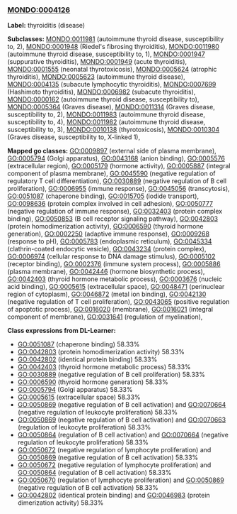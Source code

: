 
### [MONDO:0004126](http://purl.obolibrary.org/obo/MONDO_0004126)
**Label:** thyroiditis (disease)

**Subclasses:** [MONDO:0011981](http://purl.obolibrary.org/obo/MONDO_0011981) (autoimmune thyroid disease, susceptibility to, 2), [MONDO:0001948](http://purl.obolibrary.org/obo/MONDO_0001948) (Riedel's fibrosing thyroiditis), [MONDO:0011980](http://purl.obolibrary.org/obo/MONDO_0011980) (autoimmune thyroid disease, susceptibility to, 1), [MONDO:0001947](http://purl.obolibrary.org/obo/MONDO_0001947) (suppurative thyroiditis), [MONDO:0001949](http://purl.obolibrary.org/obo/MONDO_0001949) (acute thyroiditis), [MONDO:0001555](http://purl.obolibrary.org/obo/MONDO_0001555) (neonatal thyrotoxicosis), [MONDO:0005624](http://purl.obolibrary.org/obo/MONDO_0005624) (atrophic thyroiditis), [MONDO:0005623](http://purl.obolibrary.org/obo/MONDO_0005623) (autoimmune thyroid disease), [MONDO:0004135](http://purl.obolibrary.org/obo/MONDO_0004135) (subacute lymphocytic thyroiditis), [MONDO:0007699](http://purl.obolibrary.org/obo/MONDO_0007699) (Hashimoto thyroiditis), [MONDO:0006982](http://purl.obolibrary.org/obo/MONDO_0006982) (subacute thyroiditis), [MONDO:0000162](http://purl.obolibrary.org/obo/MONDO_0000162) (autoimmune thyroid disease, susceptibility to), [MONDO:0005364](http://purl.obolibrary.org/obo/MONDO_0005364) (Graves disease), [MONDO:0011314](http://purl.obolibrary.org/obo/MONDO_0011314) (Graves disease, susceptibility to, 2), [MONDO:0011983](http://purl.obolibrary.org/obo/MONDO_0011983) (autoimmune thyroid disease, susceptibility to, 4), [MONDO:0011982](http://purl.obolibrary.org/obo/MONDO_0011982) (autoimmune thyroid disease, susceptibility to, 3), [MONDO:0010138](http://purl.obolibrary.org/obo/MONDO_0010138) (thyrotoxicosis), [MONDO:0010304](http://purl.obolibrary.org/obo/MONDO_0010304) (Graves disease, susceptibility to, X-linked 1), 

**Mapped go classes:** [GO:0009897](http://purl.obolibrary.org/obo/GO_0009897) (external side of plasma membrane), [GO:0005794](http://purl.obolibrary.org/obo/GO_0005794) (Golgi apparatus), [GO:0043168](http://purl.obolibrary.org/obo/GO_0043168) (anion binding), [GO:0005576](http://purl.obolibrary.org/obo/GO_0005576) (extracellular region), [GO:0005179](http://purl.obolibrary.org/obo/GO_0005179) (hormone activity), [GO:0005887](http://purl.obolibrary.org/obo/GO_0005887) (integral component of plasma membrane), [GO:0045590](http://purl.obolibrary.org/obo/GO_0045590) (negative regulation of regulatory T cell differentiation), [GO:0030889](http://purl.obolibrary.org/obo/GO_0030889) (negative regulation of B cell proliferation), [GO:0006955](http://purl.obolibrary.org/obo/GO_0006955) (immune response), [GO:0045056](http://purl.obolibrary.org/obo/GO_0045056) (transcytosis), [GO:0051087](http://purl.obolibrary.org/obo/GO_0051087) (chaperone binding), [GO:0015705](http://purl.obolibrary.org/obo/GO_0015705) (iodide transport), [GO:0098636](http://purl.obolibrary.org/obo/GO_0098636) (protein complex involved in cell adhesion), [GO:0050777](http://purl.obolibrary.org/obo/GO_0050777) (negative regulation of immune response), [GO:0032403](http://purl.obolibrary.org/obo/GO_0032403) (protein complex binding), [GO:0050853](http://purl.obolibrary.org/obo/GO_0050853) (B cell receptor signaling pathway), [GO:0042803](http://purl.obolibrary.org/obo/GO_0042803) (protein homodimerization activity), [GO:0006590](http://purl.obolibrary.org/obo/GO_0006590) (thyroid hormone generation), [GO:0002250](http://purl.obolibrary.org/obo/GO_0002250) (adaptive immune response), [GO:0009268](http://purl.obolibrary.org/obo/GO_0009268) (response to pH), [GO:0005783](http://purl.obolibrary.org/obo/GO_0005783) (endoplasmic reticulum), [GO:0045334](http://purl.obolibrary.org/obo/GO_0045334) (clathrin-coated endocytic vesicle), [GO:0043234](http://purl.obolibrary.org/obo/GO_0043234) (protein complex), [GO:0006974](http://purl.obolibrary.org/obo/GO_0006974) (cellular response to DNA damage stimulus), [GO:0005102](http://purl.obolibrary.org/obo/GO_0005102) (receptor binding), [GO:0002376](http://purl.obolibrary.org/obo/GO_0002376) (immune system process), [GO:0005886](http://purl.obolibrary.org/obo/GO_0005886) (plasma membrane), [GO:0042446](http://purl.obolibrary.org/obo/GO_0042446) (hormone biosynthetic process), [GO:0042403](http://purl.obolibrary.org/obo/GO_0042403) (thyroid hormone metabolic process), [GO:0003676](http://purl.obolibrary.org/obo/GO_0003676) (nucleic acid binding), [GO:0005615](http://purl.obolibrary.org/obo/GO_0005615) (extracellular space), [GO:0048471](http://purl.obolibrary.org/obo/GO_0048471) (perinuclear region of cytoplasm), [GO:0046872](http://purl.obolibrary.org/obo/GO_0046872) (metal ion binding), [GO:0042130](http://purl.obolibrary.org/obo/GO_0042130) (negative regulation of T cell proliferation), [GO:0043065](http://purl.obolibrary.org/obo/GO_0043065) (positive regulation of apoptotic process), [GO:0016020](http://purl.obolibrary.org/obo/GO_0016020) (membrane), [GO:0016021](http://purl.obolibrary.org/obo/GO_0016021) (integral component of membrane), [GO:0031641](http://purl.obolibrary.org/obo/GO_0031641) (regulation of myelination), 

**Class expressions from DL-Learner:**

- [GO:0051087](http://purl.obolibrary.org/obo/GO_0051087) (chaperone binding) 58.33%
- [GO:0042803](http://purl.obolibrary.org/obo/GO_0042803) (protein homodimerization activity) 58.33%
- [GO:0042802](http://purl.obolibrary.org/obo/GO_0042802) (identical protein binding) 58.33%
- [GO:0042403](http://purl.obolibrary.org/obo/GO_0042403) (thyroid hormone metabolic process) 58.33%
- [GO:0030889](http://purl.obolibrary.org/obo/GO_0030889) (negative regulation of B cell proliferation) 58.33%
- [GO:0006590](http://purl.obolibrary.org/obo/GO_0006590) (thyroid hormone generation) 58.33%
- [GO:0005794](http://purl.obolibrary.org/obo/GO_0005794) (Golgi apparatus) 58.33%
- [GO:0005615](http://purl.obolibrary.org/obo/GO_0005615) (extracellular space) 58.33%
- [GO:0050869](http://purl.obolibrary.org/obo/GO_0050869) (negative regulation of B cell activation) and [GO:0070664](http://purl.obolibrary.org/obo/GO_0070664) (negative regulation of leukocyte proliferation) 58.33%
- [GO:0050869](http://purl.obolibrary.org/obo/GO_0050869) (negative regulation of B cell activation) and [GO:0070663](http://purl.obolibrary.org/obo/GO_0070663) (regulation of leukocyte proliferation) 58.33%
- [GO:0050864](http://purl.obolibrary.org/obo/GO_0050864) (regulation of B cell activation) and [GO:0070664](http://purl.obolibrary.org/obo/GO_0070664) (negative regulation of leukocyte proliferation) 58.33%
- [GO:0050672](http://purl.obolibrary.org/obo/GO_0050672) (negative regulation of lymphocyte proliferation) and [GO:0050869](http://purl.obolibrary.org/obo/GO_0050869) (negative regulation of B cell activation) 58.33%
- [GO:0050672](http://purl.obolibrary.org/obo/GO_0050672) (negative regulation of lymphocyte proliferation) and [GO:0050864](http://purl.obolibrary.org/obo/GO_0050864) (regulation of B cell activation) 58.33%
- [GO:0050670](http://purl.obolibrary.org/obo/GO_0050670) (regulation of lymphocyte proliferation) and [GO:0050869](http://purl.obolibrary.org/obo/GO_0050869) (negative regulation of B cell activation) 58.33%
- [GO:0042802](http://purl.obolibrary.org/obo/GO_0042802) (identical protein binding) and [GO:0046983](http://purl.obolibrary.org/obo/GO_0046983) (protein dimerization activity) 58.33%


